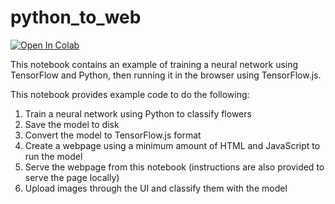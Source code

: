 # python_to_web

[![Open In Colab](https://colab.research.google.com/assets/colab-badge.svg)](https://colab.research.google.com/github/MendezJesus/python_to_web/)

This notebook contains an example of training a neural network using TensorFlow and Python, then running it in the browser using TensorFlow.js. 

This notebook provides example code to do the following:

1. Train a neural network using Python to classify flowers
1. Save the model to disk
1. Convert the model to TensorFlow.js format
1. Create a webpage using a minimum amount of HTML and JavaScript to run the model
1. Serve the webpage from this notebook (instructions are also provided to serve the page locally)
1. Upload images through the UI and classify them with the model
